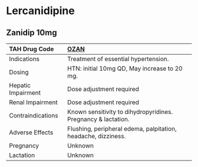 # Lercanidipine

## Zanidip 10mg

| TAH Drug Code      | [OZAN](https://www.tahsda.org.tw/drugs/hissearch.php?drug_code=OZAN)   |
|:-------------------|:-----------------------------------------------------------------------|
| Indications        | Treatment of essential hypertension.                                   |
| Dosing             | HTN: initial 10mg QD, May increase to 20 mg.                           |
| Hepatic Impairment | Dose adjustment required                                               |
| Renal Impairment   | Dose adjustment required                                               |
| Contraindications  | Known sensitivity to dihydropyridines. Pregnancy & lactation.          |
| Adverse Effects    | Flushing, peripheral edema, palpitation, headache, dizziness.          |
| Pregnancy          | Unknown                                                                |
| Lactation          | Unknown                                                                |

